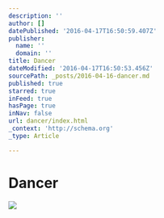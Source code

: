 ```yaml
---
description: ''
author: []
datePublished: '2016-04-17T16:50:59.407Z'
publisher:
  name: ''
  domain: ''
title: Dancer
dateModified: '2016-04-17T16:50:53.456Z'
sourcePath: _posts/2016-04-16-dancer.md
published: true
starred: true
inFeed: true
hasPage: true
inNav: false
url: dancer/index.html
_context: 'http://schema.org'
_type: Article

---
```

# Dancer
![](https://the-grid-user-content.s3-us-west-2.amazonaws.com/42de40c8-1be7-451f-9e2a-69ae5036348c.png)
